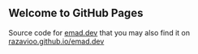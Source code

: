 ## Welcome to GitHub Pages

Source code for [emad.dev](https://emad.dev) that you may also find it on [razavioo.github.io/emad.dev](http://razavioo.github.io/emad.dev)
